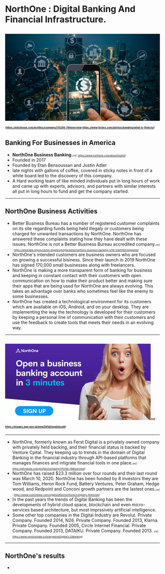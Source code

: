 # NorthOne : Digital Banking And Financial Infrastructure.
![alt text](Images/image_1.jpg)
<span style="font-size:8px">*(https://pitchbook.com/profiles/company/170256-79#overview https://www.forbes.com/advisor/banking/what-is-fintech/)*</span>
---

## Banking For Businesses in America
* **NorthOne Business Banking**.<span style="font-size:8px">*(ref: https://www.northone.com/about/team0)*</span>
* Founded in 2017
* Founded by Etan Bensoussan and Justin Adler
* late nights with gallons of coffee, covered in sticky notes in front of a white board led to the discovery of this company.
* A Hard working team of like minded individuals put in long hours of work and came up with experts, advisors, and partners with similar interests all put in long hours to fund and get the company started.
---

## NorthOne Business Activities
* Better Business Bureau has a number of registered customer complaints on its site regarding funds being held illegaly or customers being charged for unwanted transactions by NorthOne. NorthOne has answered these complaints stating how they have dealt with these issues. NorthOne is not a Better Business Bureau accredited company.<span style="font-size:8px">*(ref : https://www.bbb.org/us/ca/los-angeles/profile/bank/northone-business-banking-1216-1268118/complaints)*</span>
* NorthOne's intended customers are business owners who are focused on growing a successful bisiness. Since their launch in 2019 NorthOne has signed 170,000 small businesses along with freelancers.
* NorthOne is making a more transparent form of banking for business and keeping in constant contact with their customers with open communication on how to make their pruduct better and making sure their apps that are being used for NorthOne are always evolving. This takes an advantage over banks who sometimes feel like the enemy to some businesses.
* NorthOne has created a technological environment for its customers which are available on iOS, Android, and on your desktop. They are implementing the way the technology is developed for their customers by keeping a personal line of communication with their customers and use the feedback to create tools that meets their needs in an evolving way.
---

## ![alt text](Images/image_3.jpg)<span style="font-size:8px">*(ref : https://images.app.goo.gl/wawZ8FdiGwgQdsud8)*</span>
---
* NorthOne, formerly known as Ferst Digital is a privately owned company with privately held backing, and their financial status is backed by Venture Cpital. They keeping up to trends in the domain of Digital Banking in the financial industry through API-based platforms that manages finances and intigrate financial tools in one place.<span style="font-size:8px">*(ref : https://pitchbook.com/profiles/company/170256-79#overview)*</span>
* NorthOne has raised $23.3 million over four rounds and their last round was March 10, 2020. NorthOne has been funded by 8 investors they are Tom Williams, Heron Rock Fund, Battery Ventures, Peter Graham, Hedge wood, and Redpoint and Conconi growth partners are the lastest ones.<span style="font-size:8px">*(ref : https://www.crunchbase.com/organization/northone/company_financials)*</span>
* In the past years the trends of Digital Banking has been the developments of hybrid cloud space, blockchain and even micro-services based architecture, but most imprssively artificial intelligence.
* Some other top companies in the Digital Industry are Revolut. Private Company. Founded 2014, N26. Private Company. Founded 2013, Klarna. Private Company. Founded 2005, Circle Internet Financial. Private Company. Founded 2013, DATAIKU. Private Company. Founded 2013. <span style="font-size:8px">*(ref: https://www.ventureradar.com/keyword/Digital%20Banking)*</span>
---
## NorthOne's results
*



